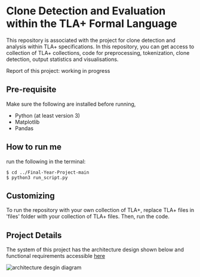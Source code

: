 # Clone Detection and Evaluation within the TLA+ Formal Language

This repository is associated with the project for clone detection and analysis within TLA+ specifications. In this repository, you can get access to collection of TLA+ collections, code for preprocessing, tokenization, clone detection, output statistics and visualisations. 

Report of this project: working in progress

## Pre-requisite

Make sure the following are installed before running,

- Python (at least version 3)
- Matplotlib
- Pandas

## How to run me


run the following in the terminal:
```
$ cd ../Final-Year-Project-main
$ python3 run_script.py
```
## Customizing

To run the repository with your own collection of TLA+, replace TLA+ files in 'files' folder with your collection of TLA+ files. Then, run the code. 

## Project Details

The system of this project has the architecture design shown below and functional requirements accessible [here](https://livemanchesterac-my.sharepoint.com/:x:/g/personal/shun_mon_student_manchester_ac_uk/ETf7a1Qf5NNCtIHzJOD-hogBbAcePVINlIFU3U8qxJkhUg?e=e3erzx)

![architecture desgin diagram](https://github.com/[Shun702]/[Final-Year-Project]/[main]/image.jpg?raw=true)
